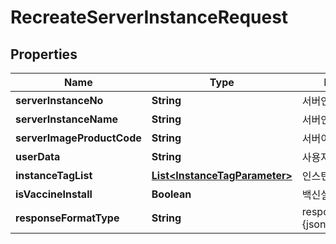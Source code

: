 
# RecreateServerInstanceRequest

## Properties
Name | Type | Description | Notes
------------ | ------------- | ------------- | -------------
**serverInstanceNo** | **String** | 서버인스턴스번호 |  [optional]
**serverInstanceName** | **String** | 서버인스턴스이름 |  [optional]
**serverImageProductCode** | **String** | 서버이미지상품코드 |  [optional]
**userData** | **String** | 사용자데이터 |  [optional]
**instanceTagList** | [**List&lt;InstanceTagParameter&gt;**](InstanceTagParameter.md) | 인스턴스태그리스트 |  [optional]
**isVaccineInstall** | **Boolean** | 백신설치여부 |  [optional]
**responseFormatType** | **String** | responseFormatType {json, xml} |  [optional]



